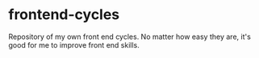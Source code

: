 # frontend-cycles
Repository of my own front end cycles. No matter how easy they are, it's good for me to improve front end skills.
